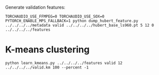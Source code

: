 Generate validation features:

```
TORCHAUDIO_USE_FFMPEG=0 TORCHAUDIO_USE_SOX=0 PYTORCH_ENABLE_MPS_FALLBACK=1 python dump_hubert_feature.py ../../../../metadata valid ../../../../hubert_base_ls960.pt 5 12 0 ../../../../features
```

# K-means clustering

```
python learn_kmeans.py ../../../../features valid 12 ../../../../valid.km 100 --percent -1
```
